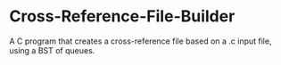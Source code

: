 # Cross-Reference-File-Builder
A C program that creates a cross-reference file based on a .c input file, using a BST of queues.
